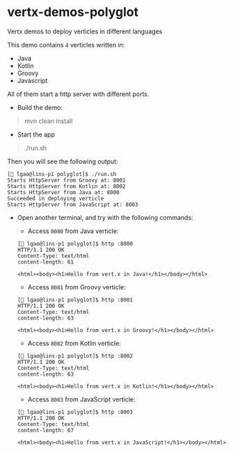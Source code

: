# vertx-demos-polyglot

Vertx demos to deploy verticles in different languages

This demo contains `4` verticles written in:
* Java
* Kotlin
* Groovy
* Javascript

All of them start a http server with different ports.

* Build the demo:

> mvn clean install

* Start the app
> ./run.sh

Then you will see the following output:

```shell
[🎩 lgao@lins-p1 polyglot]$ ./run.sh 
Starts HttpServer from Groovy at: 8001
Starts HttpServer from Kotlin at: 8002
Starts HttpServer from Java at: 8000
Succeeded in deploying verticle
Starts HttpServer from JavaScript at: 8003

```

* Open another terminal, and try with the following commands:

   * Access `8080` from Java verticle:
    ```shell
    [🎩 lgao@lins-p1 polyglot]$ http :8000
    HTTP/1.1 200 OK
    Content-Type: text/html
    content-length: 61
    
    <html><body><h1>Hello from vert.x in Java!</h1></body></html>
    ```

    * Access `8081` from Groovy verticle:
    ```shell
    [🎩 lgao@lins-p1 polyglot]$ http :8001
    HTTP/1.1 200 OK
    Content-Type: text/html
    content-length: 63
    
    <html><body><h1>Hello from vert.x in Groovy!</h1></body></html>
    ```

    * Access `8082` from Kotlin verticle:
    ```shell
    [🎩 lgao@lins-p1 polyglot]$ http :8002
    HTTP/1.1 200 OK
    Content-Type: text/html
    content-length: 63
    
    <html><body><h1>Hello from vert.x in Kotlin!</h1></body></html>
    ```

    * Access `8083` from JavaScript verticle:
    ```shell
  [🎩 lgao@lins-p1 polyglot]$ http :8003
  HTTP/1.1 200 OK
  Content-Type: text/html
  content-length: 67
  
  <html><body><h1>Hello from vert.x in JavaScript!</h1></body></html>
    ```
